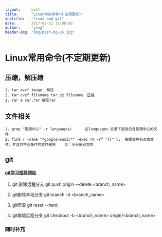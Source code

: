 ```yaml
---
layout:     post
title:      "Linux常用命令(不定期更新)"
subtitle:   "linux and git"
date:       2017-02-21 11:00:00
author:     "yang"
header-img: "img/post-bg-05.jpg"
---
```


# Linux常用命令(不定期更新)

## 压缩，解压缩
    
    1. tar xvzf image  解压
    2. tar cvzf filename.tar.gz filename　压缩
    3. rar a rar.rar 解压rar
    
    
## 文件相关
    
    1. grep "管理中心" -r languages/      在languages 目录下查找包含管理中心的文件
    2. find / -name "*google-music*" -exec rm -rf "{}" \;  根据文件名查找文件，并且将符合条件的文件删除    注：分号是必需的
    
## git
    
####  [git学习推荐网站](http://www.liaoxuefeng.com/wiki/0013739516305929606dd18361248578c67b8067c8c017b000/00137628548491051ccfaef0ccb470894c858999603fedf000)

1. git 删除远程分支  		git push origin --delete <branch_name>

2. git删除本地分支 		git branch -d <branch_name>

3. git回滚 			git reset --hard  <HEAD>

4. git跟踪远程分支   		git checkout -b <branch_name> origin/<branch_name>


### 随时补充
    



